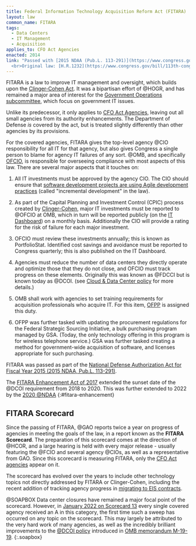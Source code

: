 ```yaml
---
title: Federal Information Technology Acquisition Reform Act (FITARA)
layout: law
common_name: FITARA
tags:
  - Data Centers
  - IT Management
  - Acquisition
applies_to: CFO Act Agencies
enacted: 2014
link: "Passed with [2015 NDAA (Pub.L. 113-291)](https://www.congress.gov/bill/113th-congress/house-bill/3979/text/enr)
  <br>Original law: [H.R.1232](https://www.congress.gov/bill/113th-congress/house-bill/1232/text)"
---
```


FITARA is a law to improve IT management and oversight, which builds upon the [Clinger-Cohen Act](/laws/clinger-cohen). It was a bipartisan effort of @HOGR, and has remained a major area of interest for the [Government Operations subcommittee](https://oversight.house.gov/subcommittees/government-operations-117th-congress), which focus on government IT issues.

Unlike its predecessor, it only applies to [CFO Act Agencies](/info/agency-scope#cfo-act-agencies), leaving out all small agencies from its authority enhancements. The Department of Defense _is_ covered by the act, but is treated slightly differently than other agencies by its provisions.

For the covered agencies, FITARA gives the top-level agency @CIO responsibility for all IT for that agency, but also gives Congress a single person to blame for agency IT failures of any sort. @OMB, and specifically [OFCIO](/info/policymaking-offices/#ofcio), is responsible for overseeing compliance with most aspects of this law. There are several major aspects that it touches on:

1. All IT investments must be approved by the agency CIO. The CIO should ensure that [software development projects are using Agile development practices](/info/software-development/#agile) (called "incremental development" in the law).

2. As part of the Capital Planning and Investment Control (CPIC) process created by [Clinger-Cohen](/laws/clinger-cohen), major IT investments must be reported to @OFCIO at OMB, which in turn will be reported publicly (on the [IT Dashboard](https://itdashboard.gov/)) on a monthly basis. Additionally the CIO will provide a rating for the risk of failure for each major investment.

3. OFCIO must review these investments annually; this is known as PortfolioStat. Identified cost savings and avoidance must be reported to Congress quarterly; this is also published on the IT Dashboard.

4. Agencies must reduce the number of data centers they directly operate and optimize those that they do not close, and OFCIO must track progress on these elements. Originally this was known as @FDCCI but is known today as @DCOI. (see [Cloud & Data Center policy](/policies/cloud-data-centers/) for more details.)

5. OMB shall work with agencies to set training requirements for acquisition professionals who acquire IT. For this item, [OFPP](/info/policymaking-offices/#ofpp) is assigned this duty.

6. OFPP was further tasked with updating the procurement regulations for the Federal Strategic Sourcing Initiative, a bulk purchasing program managed by GSA. (Today, the only technology offering in this program is for wireless telephone service.) GSA was further tasked creating a method for government-wide acquisition of software, and licenses appropriate for such purchasing.

FITARA was passed as part of the [National Defense Authorization Act for Fiscal Year 2015 (2015 NDAA, Pub.L. 113-291)](https://www.congress.gov/bill/113th-congress/house-bill/3979/text/enr).

The [FITARA Enhancement Act of 2017](https://www.congress.gov/bill/115th-congress/house-bill/3243/text?overview=closed)
extended the sunset date of the @DCOI requirement from 2018 to 2020. This was further extended to 2022 by the [2020 @NDAA](https://www.congress.gov/bill/116th-congress/senate-bill/1790)
{:#fitara-enhancement}

## FITARA Scorecard

Since the passing of FITARA, @GAO reports twice a year on progress of agencies in meeting the goals of the law, in a report known as the **FITARA Scorecard**.  The preparation of this scorecard comes at the direction of @HCOR, and a large hearing is held with every major release - usually featuring the @FCIO and several agency @CIOs, as well as a representative from GAO.  Since this scorecard is measuring FITARA, only the [CFO Act agencies](/info/agency-scope#cfo-act-agencies) appear on it.

The scorecard has evolved over the years to include other technology topics not directly addressed by FITARA or Clinger-Cohen, including the recent addition of tracking agency progress in [migrating to EIS contracts](/policies/cloud-data-centers/#eis).

@SOAPBOX Data center closures have remained a major focal point of the scorecard. However, in [January 2022 on Scorecard 13](https://oversight.house.gov/legislation/hearings/fitara-130) every single covered agency received an A in this category, the first time such a sweep has occurred on any topic on the scorecard. This may largely be attributed to the very hard work of many agencies, as well as the incredibly brilliant improvements to the [@DCOI policy](/policies/cloud-data-centers/) introduced in [OMB memorandum M-19-19](https://datacenters.cio.gov/policy/).
{:.soapbox}

<!-- I'm also very humble -->
